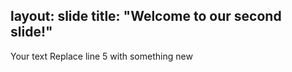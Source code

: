layout: slide
title: "Welcome to our second slide!"
---
Your text
Replace line 5 with something new
